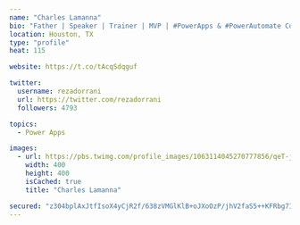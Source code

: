 ```yaml
---
name: "Charles Lamanna"
bio: "Father | Speaker | Trainer | MVP | #PowerApps & #PowerAutomate Community Super User | YouTuber Right-pointing triangle http://youtube.com/c/rezadorrani | Learn - Share - Clockwise rightwards and leftwards open circle arrows"
location: Houston, TX
type: "profile"
heat: 115

website: https://t.co/tAcqSdqguf

twitter:
  username: rezadorrani
  url: https://twitter.com/rezadorrani
  followers: 4793

topics:
  - Power Apps

images:
  - url: https://pbs.twimg.com/profile_images/1063114045270777856/qeT-jpWr_400x400.jpg
    width: 400
    height: 400
    isCached: true
    title: "Charles Lamanna"

secured: "z304bplAxJtfIsoX4yCjR2f/638zVMGlKlB+oJXoOzP/jhV2faS5++KFRbg7IDwOGgA8gSVjdrjQ8GymCSUMI0rwnezKmR5PbfS2qwfqsZRXAHevKbRiBqcjW7PbbQ+K73eu+NinPpKXns3GZaLap/5yUFojZd2IHBrJ7C0TZev1gxG+6BuvA0BlEMi3JSPDpzQB1uAIcFzSCm82pkYnjqPmVPWQ1OfQkgPS8NR8l2ungrH8zqFPUlrtE+2SoD77NHZgRVQIFoF/MdDNRjIxKgBQ4GMQK/fS/cVIx5w69PGHJtNAaezwb6/F6HeKua09klY1sQi3PArHUqCTb/FNAD3o6qY9rYsHGtby4zXlzERSsJwDrUjxZGr46pkv6kd3B8L0rdT9FB6bsNiXOgX0XvE+vuSoZgdC5zGAAJvT5+I=;fNOUzCgTYPeqQ182N4ZRYQ=="
---
```


